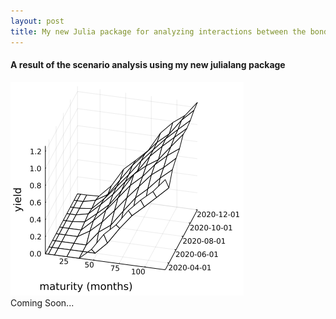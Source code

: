 ```yaml
---
layout: post
title: My new Julia package for analyzing interactions between the bond market and the macroeconomy
---
```


#### A result of the scenario analysis using my new julialang package <br>

![yields](https://github.com/econPreference/econPreference.github.io/blob/master/images/res_yield.png?raw=true)<br>
Coming Soon...
